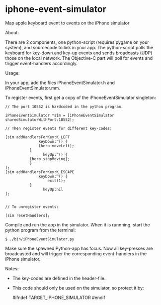 iphone-event-simulator
======================

Map apple keyboard event to events on the iPhone simulator

About:

There are 2 components, one python-script (requires pygame on your system), and sourcecode to link in your app.
The  python-script polls the keyboard for key-down and key-up events and sends broadcasts (UDP) those on the local network.
The Objective-C part will poll for events and trigger event-handlers accordingly.

Usage:

In your app, add the files iPhoneEventSimulator.h and iPhoneEventSimulator.mm.

To register events, first get a copy of the iPhoneEventSimulator singleton:

    // The port 10552 is hardcoded in the python program.

    iPhoneEventSimulator *sim = [iPhoneEventSimulator sharedSimulatorWithPort:10552];

    // Then register events for different key-codes:

    [sim addHandlersForKey:K_LEFT
                   keyDown:^() {
	               [hero moveLeft];
	           }
                     keyUp:^() {
		       [hero stopMoving];
	           }
    ];
    [sim addHandlersForKey:K_ESCAPE
                   keyDown:^() {
                       exit(1);
	           }
                     keyUp:nil
    ];


    // To unregister events:

    [sim resetHandlers];


Compile and run the app in the simulator. When it is runnning, start the python program from the terminal:

    $ ./bin/iPhoneEventSimulator.py

Make sure the spawned Python-app has focus. Now all key-presses are broadcasted and will trigger the corresponding
event-handlers in the iPhone simulator.

Notes:

* The key-codes are defined in the header-file.

* This code should only be used on the simulator, so protect it by:

    #ifndef TARGET_IPHONE_SIMULATOR
    #endif
